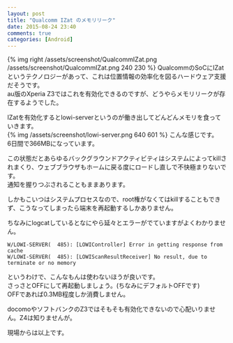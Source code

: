 ```yaml
---
layout: post
title: "Qualcomm IZat のメモリリーク"
date: 2015-08-24 23:40
comments: true
categories: [Android]
---
```

{% img right /assets/screenshot/QualcommIZat.png /assets/screenshot/QualcommIZat.png 240 230 %}
QualcommのSoCにIZatというテクノロジーがあって、これは位置情報の効率化を図るハードウェア支援だそうです。  
au版のXperia Z3ではこれを有効化できるのですが、どうやらメモリリークが存在するようでした。  

<!-- more -->
IZatを有効化するとlowi-serverというのが働き出してどんどんメモリを食っていきます。  
{% img /assets/screenshot/lowi-server.png 640 601 %}
こんな感じです。  
6日間で366MBになっています。

この状態だとあらゆるバックグラウンドアクティビティはシステムによってkillされまくり、ウェブブラウザもホームに戻る度にロードし直しで不快極まりないです。  
通知を握りつぶされることもままあります。  

しかもこいつはシステムプロセスなので、root権がなくてはkillすることもできず、こうなってしまったら端末を再起動するしかありません。  

ちなみにlogcatしているとなにやら延々とエラーがでていますがよくわかりません。  
``` text logcat
W/LOWI-SERVER(  485): [LOWIController] Error in getting response from cache
W/LOWI-SERVER(  485): [LOWIScanResultReceiver] No result, due to terminate or no memory
```

というわけで、こんなもんは使わないほうが良いです。  
さっさとOFFにして再起動しましょう。(ちなみにデフォルトOFFです)  
OFFであれば0.3MB程度しか消費しません。  

docomoやソフトバンクのZ3ではそもそも有効化できないので心配いりません。Z4は知りませんが。  

現場からは以上です。

